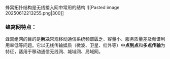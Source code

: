 蜂窝拓扑结构是无线接入网中常用的结构
![[Pasted image 20250612213255.png|300]]
### 蜂窝网特点：
蜂窝组网的目的是**解决**常规移动通信系统频谱匮乏、容量小、服务质量差及频谱利用率低等问题。它以无线传输媒质（微波、卫星、红外等）中**点到点**和**多点传输**为特征，适用于移动通信无线网、城域网、局域网。